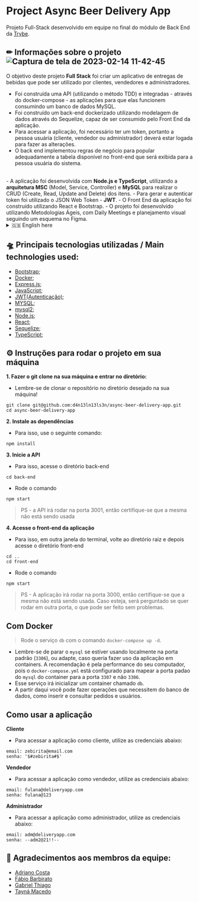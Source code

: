 # Project Async Beer Delivery App
Projeto Full-Stack desenvolvido em equipe no final do módulo de Back End da [Trybe](https://www.betrybe.com/). 

## ✏ Informações sobre o projeto![Captura de tela de 2023-02-14 11-42-45](https://user-images.githubusercontent.com/92753791/218770906-a6246ac0-33e4-45c6-8021-072d64af7b65.png)

O objetivo deste projeto <strong>Full Stack</strong> foi criar um aplicativo de entregas de bebidas que pode ser utilizado por clientes, vendedores e administradores.
- Foi construída uma API (utilizando o método TDD) e integradas - através do docker-compose - as aplicações para que elas funcionem consumindo um banco de dados MySQL.
- Foi construído um back-end dockerizado utilizando modelagem de dados através do Sequelize, capaz de ser consumido pelo Front End da aplicação.
- Para acessar a aplicação, foi necessário ter um token, portanto a pessoa usuária (cliente, vendedor ou administrador) deverá estar logada para fazer as alterações. 
- O back end implementou regras de negócio para popular adequadamente a tabela disponível no front-end que será exibida para a pessoa usuária do sistema.
</br>
- A aplicação foi desenvolvida com <strong>Node.js e TypeScript</strong>, utilizando a <strong>arquitetura MSC</strong> (Model, Service, Controller) e <strong>MySQL</strong> para realizar o CRUD (Create, Read, Update and Delete) dos itens.
- Para gerar e autenticar token foi utilizado o JSON Web Token - <strong>JWT</strong>.
- O Front End da aplicação foi construído utilizando React e Bootstrap.
- O projeto foi desenvolvido utilizando Metodologias Ágeis, com Daily Meetings e planejamento visual seguindo um esquema no Figma.

 <details>
 <summary> 🇬🇧 English here</summary>
 ✏ Information about the project</br>
 The goal of this full-stack project was to create a beverage delivery app that can be used by customers, salespeople and the website administrator. </br>
  - An API was built (using Test-driven Development - TDD) and integrated - through docker-compose - so as to work consuming data from a MySQL database.</br>
  - A dockerized back end was built using data modeling through Sequelize, able to be consumed by the Front End of the application.</br>
  - To access the application, it is necessary to have a token, therefore the user(customer, salesperson or admin) must be logged in order to make any changes.</br>
  - The back end implemented business rules to adequately populate the table available in the Front End, which is displayed to the user accessing the system.</br>
 </br>
 - The application was developed with <strong>Node.js and Typescript</strong>, using <strong>MSC architecture</strong> (Model, Service and Controller) and <strong>MySQL</strong> to perform CRUD (Create, Read, Update and Delete) operations.</br>
 - To generate and authenticate tokens, we used the library JSON Web Token - <strong>JWT</strong>.
 </details>
 
## 🛸 Principais tecnologias utilizadas / Main technologies used: 
- [Bootstrap](https://https://getbootstrap.com/);
- [Docker](https://www.docker.com/);
- [Express.js](https://expressjs.com/);
- [JavaScript](https://developer.mozilla.org/pt-BR/docs/Web/JavaScript);
- [JWT(Autenticação)](https://jwt.io/);
- [MYSQL](https://www.mysql.com/);
- [mysql2](https://www.npmjs.com/package/mysql2);
- [Node.js](https://nodejs.org/en/);
- [React](https://https://reactjs.org/);
- [Sequelize](https://sequelize.org/);
- [TypeScript](https://www.typescriptlang.org/);

## ⚙ Instruções para rodar o projeto em sua máquina

<strong>1. Fazer o git clone na sua máquina e entrar no diretório:</strong>
 - Lembre-se de clonar o repositório no diretório desejado na sua máquina!
 ```
 git clone git@github.com:d4n13ln13ls3n/async-beer-delivery-app.git
 cd async-beer-delivery-app
 ```
 
 <strong>2. Instale as dependências</strong>

  - Para isso, use o seguinte comando: 
  ```
  npm install
  ```
  
 <strong>3. Inicie a API</strong>
 
  - Para isso, acesse o diretório back-end
  ```
  cd back-end
  ```
  
  - Rode o comando
  ```
  npm start
  ```
  
  > PS - a API irá rodar na porta 3001, então certifique-se que a mesma não está sendo usada
  
  <strong>4. Acesse o front-end da aplicação</strong>
 
  - Para isso, em outra janela do terminal, volte ao diretório raiz e depois acesse o diretório front-end
  ```
  cd ..
  cd front-end
  ```
  
  - Rode o comando
  ```
  npm start
  ```
  > PS - A aplicação irá rodar na porta 3000, então certifique-se que a mesma não está sendo usada. Caso esteja, será perguntado se quer rodar em outra porta, o que pode ser feito sem problemas.
  
  ## Com Docker

  > Rode o serviço `db` com o comando `docker-compose up -d`.
  - Lembre-se de parar o `mysql` se estiver usando localmente na porta padrão (`3306`), ou adapte, caso queria fazer uso da aplicação em containers. A recomendação é pela performance do seu computador, pois o `docker-compose.yml` está configurado para mapear a porta padao do `mysql` do container para a porta `3307` e não `3306`. 
  - Esse serviço irá inicializar um container chamado `db`.
  - A partir daqui você pode fazer operações que necessitem do banco de dados, como inserir e consultar pedidos e usuários.
  
  ## Como usar a aplicação
  <strong>Cliente</strong>
  - Para acessar a aplicação como cliente, utilize as credenciais abaixo:
  ```
  email: zebirita@email.com
  senha: '$#zebirita#$'
  ```
  
  <strong>Vendedor</strong>
  - Para acessar a aplicação como vendedor, utilize as credenciais abaixo:
  ```
  email: fulana@deliveryapp.com
  senha: fulana@123
  ```

  <strong>Administrador</strong>
  - Para acessar a aplicação como administrador, utilize as credenciais abaixo:
  ```
  email: adm@deliveryapp.com
  senha: --adm2@21!!--
  ```
  
  ## :clap: Agradecimentos aos membros da equipe:
  
  - [Adriano Costa](https://github.com/adfcosta)
  - [Fábio Barbirato](https://github.com/FabioBarbirato)
  - [Gabriel Thiago](https://github.com/oGabrielDev)
  - [Tayná Macedo](https://github.com/Tayna-Silva-Macedo)

